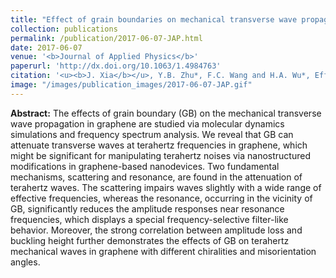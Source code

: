 ```yaml
---
title: "Effect of grain boundaries on mechanical transverse wave propagations in graphene"
collection: publications
permalink: /publication/2017-06-07-JAP.html
date: 2017-06-07
venue: '<b>Journal of Applied Physics</b>'
paperurl: 'http://dx.doi.org/10.1063/1.4984763'
citation: '<u><b>J. Xia</b></u>, Y.B. Zhu*, F.C. Wang and H.A. Wu*, Effect of grain boundaries on mechanical transverse wave propagations in graphene. <i>Journal of Applied Physics</i>, 2017, 121(21): 215105.'
image: "/images/publication_images/2017-06-07-JAP.gif"
---
```


**Abstract:** The effects of grain boundary (GB) on the mechanical transverse wave propagation in graphene are studied via molecular dynamics simulations and frequency spectrum analysis. We reveal that GB can attenuate transverse waves at terahertz frequencies in graphene, which might be significant for manipulating terahertz noises via nanostructured modifications in graphene-based nanodevices. Two fundamental mechanisms, scattering and resonance, are found in the attenuation of terahertz waves. The scattering impairs waves slightly with a wide range of effective frequencies, whereas the resonance, occurring in the vicinity of GB, significantly reduces the amplitude responses near resonance frequencies, which displays a special frequency-selective filter-like behavior. Moreover, the strong correlation between amplitude loss and buckling height further demonstrates the effects of GB on terahertz mechanical waves in graphene with different chiralities and misorientation angles.
